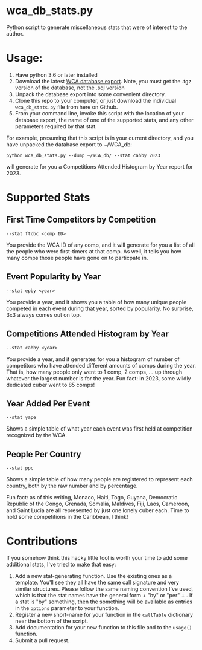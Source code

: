 # wca_db_stats.py

Python script to generate miscellaneous stats that were of interest to the author.

# Usage:

1. Have python 3.6 or later installed
2. Download the latest [WCA database export](https://www.worldcubeassociation.org/export/results). Note, you must get the .tgz version of the database, not the .sql version
3. Unpack the database export into some convenient directory.
4. Clone this repo to your computer, or just download the individual `wca_db_stats.py` file from here on Github.
5. From your command line, invoke this script with the location of your database export, the name of one of the supported stats, and any other parameters required by that stat.

For example, presuming that this script is in your current directory, and you have unpacked the database export to ~/WCA_db:

```
python wca_db_stats.py --dump ~/WCA_db/ --stat cahby 2023
```

will generate for you a Competitions Attended Histogram by Year report for 2023.

# Supported Stats

## First Time Competitors by Competition

`--stat ftcbc <comp ID>`

You provide the WCA ID of any comp, and it will generate for you a list of all the people who were first-timers at that comp. As well, it tells you how many comps those people have gone on to particpate in.

## Event Popularity by Year

`--stat epby <year>`

You provide a year, and it shows you a table of how many unique people competed in each event during that year, sorted by popularity. No surprise, 3x3 always comes out on top.

## Competitions Attended Histogram by Year

`--stat cahby <year>`

You provide a year, and it generates for you a histogram of number of competitors who have attended different amounts of comps during the year. That is, how many people only went to 1 comp, 2 comps, ... up through whatever the largest number is for the year. Fun fact: in 2023, some wildly dedicated cuber went to 85 comps!

## Year Added Per Event

`--stat yape`

Shows a simple table of what year each event was first held at competition recognized by the WCA.

## People Per Country

`--stat ppc`

Shows a simple table of how many people are registered to represent each country, both by the raw number and by percentage.

Fun fact: as of this writing, Monaco, Haiti, Togo, Guyana, Democratic Republic of the Congo, Grenada, Somalia, Maldives, Fiji, Laos, Cameroon, and Saint Lucia are all represented by just one lonely cuber each. Time to hold some competitions in the Caribbean, I think!

# Contributions

If you somehow think this hacky little tool is worth your time to add some additional stats, I've tried to make that easy:

1. Add a new stat-generating function. Use the existing ones as a template. You'll see they all have the same call signature and very similar structures. Please follow the same naming convention I've used, which is that the stat names have the general form <what they compute> + "by" or "per" + <what the stat is relative to>. If a stat is "by" something, then the something will be available as entries in the `options` parameter to your function.
2. Register a new short-name for your function in the `callTable` dictionary near the bottom of the script. 
3. Add documentation for your new function to this file and to the `usage()` function.
4. Submit a pull request.
